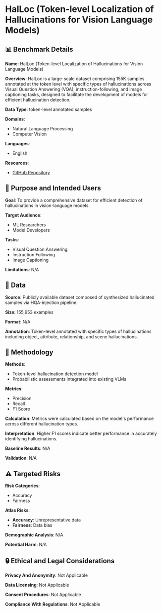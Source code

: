 # HalLoc (Token-level Localization of Hallucinations for Vision Language Models)

## 📊 Benchmark Details

**Name**: HalLoc (Token-level Localization of Hallucinations for Vision Language Models)

**Overview**: HalLoc is a large-scale dataset comprising 155K samples annotated at the token level with specific types of hallucinations across Visual Question Answering (VQA), instruction-following, and image captioning tasks, designed to facilitate the development of models for efficient hallucination detection.

**Data Type**: token-level annotated samples

**Domains**:
- Natural Language Processing
- Computer Vision

**Languages**:
- English

**Resources**:
- [GitHub Repository](https://github.com/dbsltm/cvpr25_halloc)

## 🎯 Purpose and Intended Users

**Goal**: To provide a comprehensive dataset for efficient detection of hallucinations in vision-language models.

**Target Audience**:
- ML Researchers
- Model Developers

**Tasks**:
- Visual Question Answering
- Instruction Following
- Image Captioning

**Limitations**: N/A

## 💾 Data

**Source**: Publicly available dataset composed of synthesized hallucinated samples via HQA-injection pipeline.

**Size**: 155,953 examples

**Format**: N/A

**Annotation**: Token-level annotated with specific types of hallucinations including object, attribute, relationship, and scene hallucinations.

## 🔬 Methodology

**Methods**:
- Token-level hallucination detection model
- Probabilistic assessments integrated into existing VLMs

**Metrics**:
- Precision
- Recall
- F1 Score

**Calculation**: Metrics were calculated based on the model's performance across different hallucination types.

**Interpretation**: Higher F1 scores indicate better performance in accurately identifying hallucinations.

**Baseline Results**: N/A

**Validation**: N/A

## ⚠️ Targeted Risks

**Risk Categories**:
- Accuracy
- Fairness

**Atlas Risks**:
- **Accuracy**: Unrepresentative data
- **Fairness**: Data bias

**Demographic Analysis**: N/A

**Potential Harm**: N/A

## 🔒 Ethical and Legal Considerations

**Privacy And Anonymity**: Not Applicable

**Data Licensing**: Not Applicable

**Consent Procedures**: Not Applicable

**Compliance With Regulations**: Not Applicable
